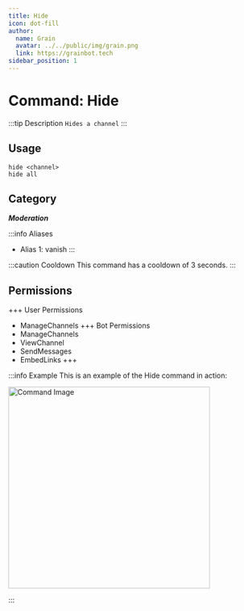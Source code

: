 ```yaml
---
title: Hide
icon: dot-fill
author:
  name: Grain
  avatar: ../../public/img/grain.png
  link: https://grainbot.tech
sidebar_position: 1
---
```



# Command: Hide

:::tip Description
`Hides a channel`
:::

## Usage

```
hide <channel>
hide all
```

## Category

_**Moderation**_

:::info Aliases
- Alias 1: vanish
:::

:::caution Cooldown
This command has a cooldown of 3 seconds.
:::

## Permissions

+++ User Permissions
- ManageChannels
+++ Bot Permissions
- ManageChannels
- ViewChannel
- SendMessages
- EmbedLinks
+++

:::info Example
This is an example of the Hide command in action:

<img src="https://media.discordapp.net/attachments/1058055387452014614/1192005858951958558/image.png?ex=65a780f7&is=65950bf7&hm=d2cee6dcff841f73068cdaa1a4a444739de4c6225dd45209dd4a5e8bd9c473b1&=&format=webp&quality=lossless&width=450&height=210" alt="Command Image" width="400"/>

:::
